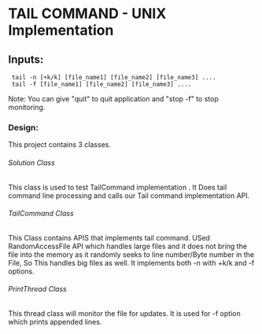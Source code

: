 
# TAIL COMMAND - UNIX Implementation

## Inputs:
```
 tail -n [+k/k] [file_name1] [file_name2] [file_name3] ....
 tail -f [file_name1] [file_name2] [file_name3] ....
```
Note: You can give "quit" to quit application and "stop -f" to stop monitoring.</p>
 
### Design: 

This project contains 3 classes.
   
###### Solution Class
  This class is used to test TailCommand implementation . It Does tail command line processing and calls our Tail command implementation API.

###### TailCommand Class
  This Class contains APIS that implements tail command. USed RandomAccessFile API which handles large files and it does not bring the file into the memory as it randomly seeks to line number/Byte number in the File, So This handles big files as well. It implements both -n with +k/k  and -f options.

###### PrintThread Class
  This thread class will monitor the file for updates. It is used for -f option which prints appended lines.
